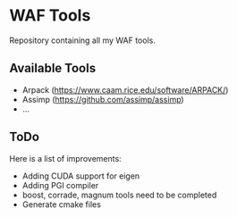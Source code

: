 # WAF Tools
Repository containing all my WAF tools.

## Available Tools
- Arpack (https://www.caam.rice.edu/software/ARPACK/)
- Assimp (https://github.com/assimp/assimp)
- ...

## ToDo
Here is a list of improvements:
- Adding CUDA support for eigen
- Adding PGI compiler
- boost, corrade, magnum tools need to be completed
- Generate cmake files
